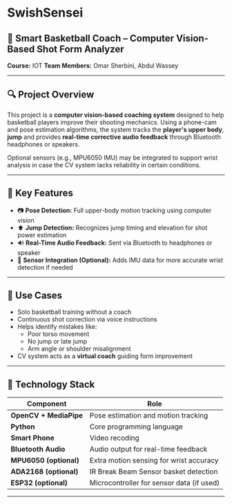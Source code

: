 # SwishSensei



## 🏀 Smart Basketball Coach – Computer Vision-Based Shot Form Analyzer

**Course:** IOT 
**Team Members:** Omar Sherbini, Abdul Wassey  

---

## 🔍 Project Overview

This project is a **computer vision-based coaching system** designed to help basketball players improve their shooting mechanics. Using a phone-cam and pose estimation algorithms, the system tracks the **player's upper body**, **jump** and provides **real-time corrective audio feedback** through Bluetooth headphones or speakers.

Optional sensors (e.g., MPU6050 IMU) may be integrated to support wrist analysis in case the CV system lacks reliability in certain conditions.

---

## 🧠 Key Features

- 📷 **Pose Detection:** Full upper-body motion tracking using computer vision
- ⬆️ **Jump Detection:** Recognizes jump timing and elevation for shot power estimation
- 🔊 **Real-Time Audio Feedback:** Sent via Bluetooth to headphones or speaker
- 🔁 **Sensor Integration (Optional):** Adds IMU data for more accurate wrist detection if needed

---

## 🏀 Use Cases

- Solo basketball training without a coach
- Continuous shot correction via voice instructions
- Helps identify mistakes like:
  - Poor torso movement 
  - No jump or late jump
  - Arm angle or shoulder misalignment
- CV system acts as a **virtual coach** guiding form improvement

---

## 🧰 Technology Stack

| Component         | Role                                        |
|------------------|---------------------------------------------|
| **OpenCV + MediaPipe** | Pose estimation and motion tracking     |
| **Python**        | Core programming language                   |
| **Smart Phone**        | Video recoding                        |
| **Bluetooth Audio** | Audio output for real-time feedback       |
| **MPU6050 (optional)** | Extra motion sensing for wrist accuracy |
| **ADA2168  (optional)** | IR Break Beam Sensor basket detection |
| **ESP32 (optional)** | Microcontroller for sensor data (if used) |


---



